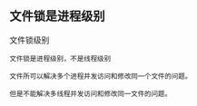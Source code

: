 ## 文件锁是进程级别

文件锁级别

    文件锁是进程级别，不是线程级别

    文件所可以解决多个进程并发访问和修改同一个文件的问题。

    但是不能解决多线程并发访问和修改同一文件的问题。

